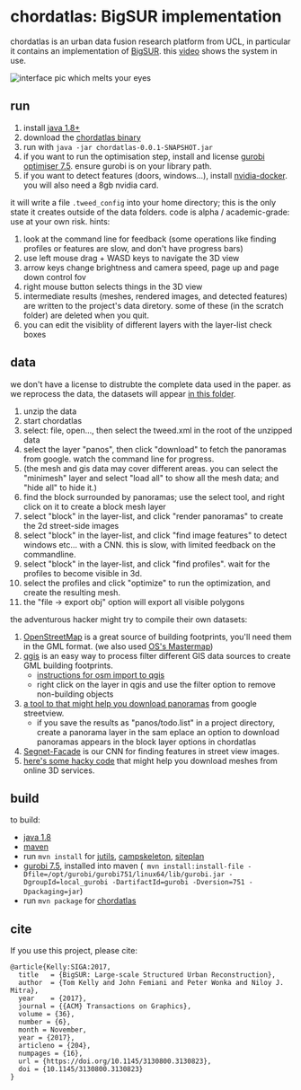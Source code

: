 # chordatlas: BigSUR implementation

chordatlas is an urban data fusion research platform from UCL, in particular it contains an implementation of [BigSUR](http://geometry.cs.ucl.ac.uk/projects/2017/bigsur/). this [video](https://youtu.be/FMCp-D9rEgI?t=6m28s) shows the system in use.

![interface pic which melts your eyes](https://raw.githubusercontent.com/twak/chordatlas/22b4513bb2e1ac8c9bc1034c4b187025346f5d1a/wiki/pic.jpg)

## run

1. install [java 1.8+](http://www.oracle.com/technetwork/java/javase/downloads/index.html)
1. download the [chordatlas binary](https://drive.google.com/open?id=1FC5K2kKP12jQLlE97YlwhzceTrLgxuDn)
1. run with `java -jar chordatlas-0.0.1-SNAPSHOT.jar`
1. if you want to run the optimisation step, install and license [gurobi optimiser 7.5](http://www.gurobi.com/downloads/gurobi-optimizer). ensure gurobi is on your library path.
1. if you want to detect features (doors, windows...), install [nvidia-docker](https://github.com/NVIDIA/nvidia-docker). you will also need a 8gb nvidia card.

it will write a file `.tweed_config` into your home directory; this is the only state it creates outside of the data folders.
code is alpha / academic-grade: use at your own risk. hints:

1. look at the command line for feedback (some operations like finding profiles or features are slow, and don't have progress bars)
1. use left mouse drag + WASD keys to navigate the 3D view
2. arrow keys change brightness and camera speed, page up and page down control fov
1. right mouse button selects things in the 3D view
1. intermediate results (meshes, rendered images, and detected features) are written to the project's data diretory. some of these (in the scratch folder) are deleted when you quit.
1. you can edit the visiblity of different layers with the layer-list check boxes

## data

we don't have a license to distrubte the complete data used in the paper. as we reprocess the data, the datasets will appear [in this folder](https://drive.google.com/drive/u/0/folders/1Mj4samNAeQIA_l7UieE2O01PO18PnFt-). 
1. unzip the data
1. start chordatlas
1. select: file, open..., then select the tweed.xml in the root of the unzipped data
1. select the layer "panos", then click "download" to fetch the panoramas from google. watch the command line for progress.
1. (the mesh and gis data may cover different areas. you can select the "minimesh" layer and select "load all" to show all the mesh data; and "hide all" to hide it.)
1. find the block surrounded by panoramas; use the select tool, and right click on it to create a block mesh layer
1. select "block" in the layer-list, and click "render panoramas" to create the 2d street-side images
1. select "block" in the layer-list, and click "find image features" to detect windows etc... with a CNN. this is slow, with limited feedback on the commandline.
1. select "block" in the layer-list, and click "find profiles". wait for the profiles to become visible in 3d.
1. select the profiles and click "optimize" to run the optimization, and create the resulting mesh.
1. the "file -> export obj" option will export all visible polygons

the adventurous hacker might try to compile their own datasets: 

1. [OpenStreetMap](wiki.openstreetmap.org) is a great source of building footprints, you'll need them in the GML format. (we also used [OS's Mastermap](https://www.ordnancesurvey.co.uk/business-and-government/products/mastermap-products.html))
1. [qgis](http://www.qgis.org) is an easy way to process filter different GIS data sources to create GML building footprints.
    * [instructions for osm import to qgis](http://learnosm.org/en/osm-data/osm-in-qgis/)
    * right click on the layer in qgis and use the filter option to remove non-building objects
1. [a tool to that might help you download panoramas](https://github.com/twak/panoscraper) from google streetview.
    * if you save the results as "panos/todo.list" in a project directory, create a panorama layer in the sam eplace an option
to download panoramas appears in the block layer options in chordatlas
1. [Segnet-Facade](https://github.com/jfemiani/facade-segmentation) is our CNN for finding features in street view images.
1. [here's some hacky code](https://github.com/twak/chordatlas/blob/master/src/org/twak/readTrace/ReadTrace.java) that might help you download meshes from online 3D services.

## build

to build:
- [java 1.8](http://openjdk.java.net/install/)
- [maven](https://maven.apache.org/)
- run `mvn install` for [jutils](https://github.com/twak/jutils), [campskeleton](https://github.com/twak/campskeleton), [siteplan](https://github.com/twak/siteplan)
- [gurobi 7.5](http://www.gurobi.com/downloads/gurobi-optimizer), installed into maven (` mvn install:install-file -Dfile=/opt/gurobi/gurobi751/linux64/lib/gurobi.jar -DgroupId=local_gurobi -DartifactId=gurobi -Dversion=751 -Dpackaging=jar`)
- run `mvn package` for [chordatlas](https://github.com/twak/chordatlas)

## cite

If you use this project, please cite:
```
@article{Kelly:SIGA:2017,
  title   = {BigSUR: Large-scale Structured Urban Reconstruction},
  author  = {Tom Kelly and John Femiani and Peter Wonka and Niloy J. Mitra},
  year    = {2017},
  journal = {{ACM} Transactions on Graphics},
  volume = {36},
  number = {6},
  month = November,
  year = {2017},
  articleno = {204},
  numpages = {16},
  url = {https://doi.org/10.1145/3130800.3130823},
  doi = {10.1145/3130800.3130823}
}
```
